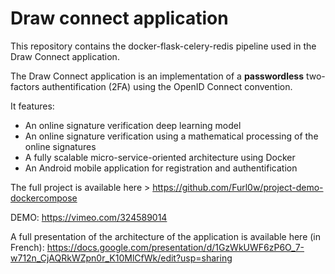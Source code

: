 # Draw connect application

This repository contains the docker-flask-celery-redis pipeline used in the Draw Connect application.

The Draw Connect application is an implementation of a **passwordless** two-factors authentification (2FA) using the OpenID Connect convention.

It features:
  - An online signature verification deep learning model
  - An online signature verification using a mathematical processing of the online signatures
  - A fully scalable micro-service-oriented architecture using Docker
  - An Android mobile application for registration and authentification

The full project is available here > https://github.com/Furl0w/project-demo-dockercompose

DEMO: https://vimeo.com/324589014

A full presentation of the architecture of the application is available here (in French):
https://docs.google.com/presentation/d/1GzWkUWF6zP6O_7-w712n_CjAQRkWZpn0r_K10MlCfWk/edit?usp=sharing
